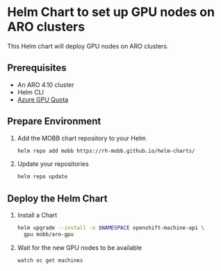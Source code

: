 # Helm Chart to set up GPU nodes on ARO clusters

This Helm chart will deploy GPU nodes on ARO clusters.

## Prerequisites

* An ARO 4.10 cluster
* Helm CLI
* [Azure GPU Quota](https://mobb.ninja/docs/aro/gpu/)

## Prepare Environment

1. Add the MOBB chart repository to your Helm

    ```bash
    helm repo add mobb https://rh-mobb.github.io/helm-charts/
    ```

1. Update your repositories

    ```bash
    helm repo update
    ```

## Deploy the Helm Chart



1. Install a Chart

    ```bash
    helm upgrade --install -n $NAMESPACE openshift-machine-api \
      gpu mobb/aro-gpu
    ```

1. Wait for the new GPU nodes to be available

    ```bash
    watch oc get machines
    ```

